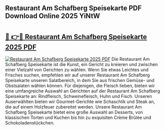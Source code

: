 ## Restaurant Am Schafberg Speisekarte PDF Download Online 2025 YiNtW

# <h2><a href="http://gc63k8a.nevu.top/?p=Restaurant+Am+Schafberg+Speisekarte">🔗 👉🔴 Restaurant Am Schafberg Speisekarte 2025 PDF</a></h2>

[![Restaurant Am Schafberg Speisekarte 2025 PDF](https://i.imgur.com/dBaPXMq.png)](http://gc63k8a.nevu.top/?p=Restaurant+Am+Schafberg+Speisekarte)
Die Restaurant Am Schafberg Speisekarte ist die Kunst, ein Gericht zu kreieren und zwischen einer Vielzahl von Gerichten zu wählen. Wenn Sie etwas Leichtes und Frisches suchen, empfehlen wir auf unserer Restaurant Am Schafberg Speisekarte unseren Salatbereich, in dem Sie aus frischen Gemüse- und Obstsalaten wählen können. Für diejenigen, die Fleisch lieben, bieten wir eine umfangreiche Auswahl an Gerichten auf der Restaurant Am Schafberg Speisekarte an: Rindfleisch, Schweinefleisch, Huhn und Fisch. Unseren Auserwählten bieten wir Gourmet-Gerichte wie Schaschlik und Steak an, die auf einem Holzfeuer zubereitet werden. Unsere Restaurant Am Schafberg Speisekarte bietet eine große Auswahl an Desserts, von klassischen Torten und Kuchen bis hin zu exquisiten Crème Brûlée und Schokoladenstückchen.

